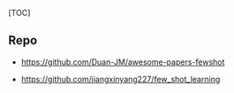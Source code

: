 [TOC]




## Repo

- https://github.com/Duan-JM/awesome-papers-fewshot

- https://github.com/jiangxinyang227/few_shot_learning





